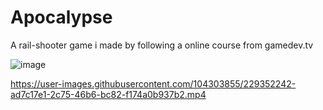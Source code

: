 # Apocalypse
A rail-shooter game i made by following a online course from gamedev.tv

![image](https://user-images.githubusercontent.com/104303855/229352158-617fdbc1-9fc0-47a6-8615-2f80d1fe782a.png)


https://user-images.githubusercontent.com/104303855/229352242-ad7c17e1-2c75-46b6-bc82-f174a0b937b2.mp4

